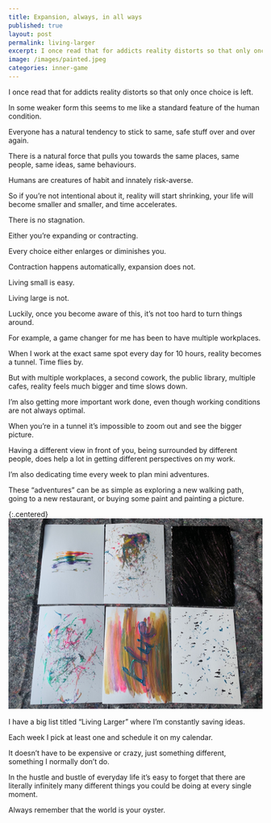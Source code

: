 ```yaml
---
title: Expansion, always, in all ways
published: true
layout: post
permalink: living-larger
excerpt: I once read that for addicts reality distorts so that only once choice is left.
image: /images/painted.jpeg
categories: inner-game
---
```


I once read that for addicts reality distorts so that only once choice is left.

In some weaker form this seems to me like a standard feature of the human condition.

Everyone has a natural tendency to stick to same, safe stuff over and over again.

There is a natural force that pulls you towards the same places, same people, same ideas, same behaviours.

Humans are creatures of habit and innately risk-averse.

So if you’re not intentional about it, reality will start shrinking, your life will become smaller and smaller, and time accelerates.

There is no stagnation.

Either you’re expanding or contracting.

Every choice either enlarges or diminishes you.

Contraction happens automatically, expansion does not.

Living small is easy.

Living large is not.

Luckily, once you become aware of this, it’s not too hard to turn things around.

For example, a game changer for me has been to have multiple workplaces.

When I work at the exact same spot every day for 10 hours, reality becomes a tunnel. Time flies by.

But with multiple workplaces, a second cowork, the public library, multiple cafes, reality feels much bigger and time slows down.

I’m also getting more important work done, even though working conditions are not always optimal.

When you’re in a tunnel it’s impossible to zoom out and see the bigger picture.

Having a different view in front of you, being surrounded by different people, does help a lot in getting different perspectives on my work.

I’m also dedicating time every week to plan mini adventures.

These “adventures” can be as simple as exploring a new walking path, going to a new restaurant, or buying some paint and painting a picture.

{:.centered}
![](/images/painted.jpeg)

I have a big list titled “Living Larger” where I’m constantly saving ideas.

Each week I pick at least one and schedule it on my calendar.

It doesn’t have to be expensive or crazy, just something different, something I normally don’t do.

In the hustle and bustle of everyday life it’s easy to forget that there are literally infinitely many different things you could be doing at every single moment.

Always remember that the world is your oyster.

